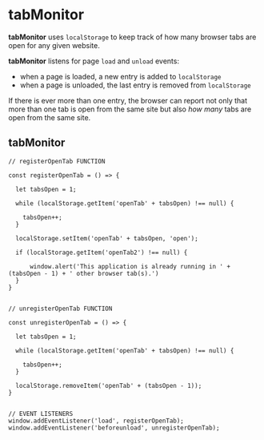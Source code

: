 # tabMonitor
**tabMonitor** uses `localStorage` to keep track of how many browser tabs are open for any given website.

**tabMonitor** listens for page `load` and `unload` events:

 - when a page is loaded, a new entry is added to `localStorage`
 - when a page is unloaded, the last entry is removed from `localStorage`

If there is ever more than one entry, the browser can report not only that more than one tab is open from the same site but also *how many* tabs are open from the same site.

## tabMonitor

```
// registerOpenTab FUNCTION

const registerOpenTab = () => {

  let tabsOpen = 1;

  while (localStorage.getItem('openTab' + tabsOpen) !== null) {

    tabsOpen++;
  }

  localStorage.setItem('openTab' + tabsOpen, 'open');

  if (localStorage.getItem('openTab2') !== null) {

      window.alert('This application is already running in ' + (tabsOpen - 1) + ' other browser tab(s).')
  }
}


// unregisterOpenTab FUNCTION

const unregisterOpenTab = () => {

  let tabsOpen = 1;

  while (localStorage.getItem('openTab' + tabsOpen) !== null) {

    tabsOpen++;
  }

  localStorage.removeItem('openTab' + (tabsOpen - 1));
}


// EVENT LISTENERS
window.addEventListener('load', registerOpenTab);
window.addEventListener('beforeunload', unregisterOpenTab);
```
